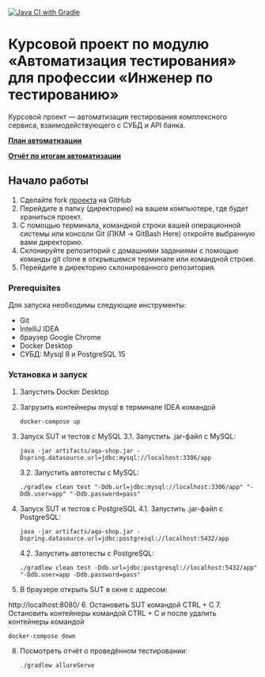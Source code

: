 [![Java CI with Gradle](https://github.com/mivaki-not/Diplom1/actions/workflows/gradle.yml/badge.svg)](https://github.com/mivaki-not/Diplom1/actions/workflows/gradle.yml)

# Курсовой проект по модулю «Автоматизация тестирования» для профессии «Инженер по тестированию»
Курсовой проект — автоматизация тестирования комплексного сервиса, взаимодействующего с СУБД и API банка.

[**План автоматизации**]()

[**Отчёт по итогам автоматизации**]()

## Начало работы

1. Сделайте fork [проекта]() на GitHub
2. Перейдите в папку (директорию) на вашем компьютере, где будет храниться проект.
3. С помощью терминала, командной строки вашей операционной системы или консоли Git (ПКМ -> GitBash Here) откройте выбранную вами директорию.
4. Склонируйте репозиторий с домашними заданиями с помощью команды git clone в открывшемся терминале или командной строке.
5. Перейдите в директорию склонированного репозитория.

### Prerequisites

Для запуска необходимы следующие инструменты:

* Git
* IntelliJ IDEA
* браузер Google Chrome
* Docker Desktop
* СУБД: Mysql 8 и PostgreSQL 15

### Установка и запуск

1. Запустить Docker Desktop
2. Загрузить контейнеры mysql в терминале IDEA командой

   `docker-compose up`
3. Запуск SUT и тестов с MySQL
   3.1. Запустить .jar-файл с MySQL:

   `java -jar artifacts/aqa-shop.jar -Dspring.datasource.url=jdbc:mysql://localhost:3306/app`

   3.2. Запустить автотесты с MySQL:

   `./gradlew clean test "-Ddb.url=jdbc:mysql://localhost:3306/app" "-Ddb.user=app" "-Ddb.password=pass"`

4. Запуск SUT и тестов с PostgreSQL
   4.1. Запустить .jar-файл с PostgreSQL:

   `java -jar artifacts/aqa-shop.jar -Dspring.datasource.url=jdbc:postgresql://localhost:5432/app`

   4.2. Запустить автотесты с PostgreSQL:

   `./gradlew clean test -Ddb.url=jdbc:postgresql://localhost:5432/app" "-Ddb.user=app -Ddb.password=pass"`

5. В браузере открыть SUT в окне с адресом:

http://localhost:8080/
6. Остановить SUT командой CTRL + C
7. Остановить контейнеры командой CTRL + C и после удалить контейнеры командой

   `docker-compose down`


8. Посмотреть отчёт о проведённом тестировании:

   `./gradlew allureServe`